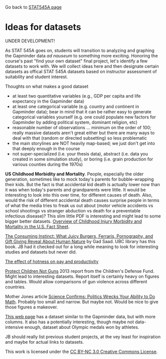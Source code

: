 Go back to [STAT545A page](current.html)

Ideas for datasets
========================================================

UNDER DEVELOPMENT!

As STAT 545A goes on, students will transition to analyzing and graphing the Gapminder data *ad nauseum* to something more exciting. Honoring the course's past "find your own dataset" final project, let's identify a few datasets to work with. We will collect ideas here and then designate certain datasets as offical STAT 545A datasets based on instructor assessment of suitability and student interest.

Thoughts on what makes a good dataset

  * at least two quantitative variables (e.g., GDP per capita and life expectancy in the Gapminder data)
  * at least one categorical variable (e.g. country and continent in Gapminder data); bear in mind that it can be rather easy to generate categorical variables yourself (e.g. one could populate new factors for Gapminder by adding political system, dominant religion, etc)
  * reasonable number of observations ... minimum on the order of 100; really massive datasets aren't great either but there are many ways to deal with that (random or directed subsetting) so less problematic
  * the main storylines are NOT heavily map-based; we just don't get into that deeply enough in the course
  * not super-specialized (i.e. your thesis data), abstract (i.e. data you created in some simulation study), or boring (i.e. grain production for various counties during the 1970s)


__US Childhood Morbidity and Mortality__. People, especially the older generation, sometimes like to mock today's parents for bubble-wrapping their kids. But the fact is that accidental kid death is actually lower now than it was when today's parents and grandparents were little. It would be interesting to look into this over time, for different causes of death. Also, would the risk of different accidental death causes surprise people in terms of what the media tries to freak us out about (motor vehicle accidents vs school shootings vs stranger abduction vs death for a preventable infectious disease)? This slim little PDF is interesting and might lead to some bigger better datasets. [Overview of Childhood Injury Morbidity and Mortality in the U.S. Fact Sheet](http://www.safekids.org/fact-sheet/overview-childhood-injury-morbidity-and-mortality-us-fact-sheet-pdf).

[The Consuming Instinct: What Juicy Burgers, Ferraris, Pornography, and Gift Giving Reveal About Human Nature](http://www.amazon.com/gp/product/1616144297/ref=as_li_ss_tl?ie=UTF8&tag=spacforrent-20&linkCode=as2&camp=1789&creative=390957&creativeASIN=1616144297) by Gad Saad. UBC library has this book. JB had it checked out for a long while meaning to look for interesting studies and datasets but never did.

[The effect of hotness on pay and productivity](http://www1.carleton.ca/economics/ccms/wp-content/ccms-files/cep10-07.pdf)

[Protect Children Not Guns](http://www.childrensdefense.org/child-research-data-publications/data/protect-children-not-guns-2013.html) 2013 report from the Children's Defense Fund. Might lead to interesting datasets. Report itself is certainly heavy on figures and tables. Would allow comparisons of gun violence across different countries.

Mother Jones article [Science Confirms: Politics Wrecks Your Ability to Do Math](http://www.motherjones.com/politics/2013/09/new-study-politics-makes-you-innumerate). Probably too small and narrow. But maybe not. Would be nice to give those figures a makeover.

[This web page](http://www.tableausoftware.com/public/community/sample-data-sets) has a dataset similar to the Gapminder data, but with more columns. It also has a potentially interesting, though maybe not data-intensive enough, dataset about Olympic medals won by athletes. 

JB should really list previous student projects, at the vey least for inspiration and maybe for actual links to datasets.

<div class="footer">
This work is licensed under the  <a href="http://creativecommons.org/licenses/by-nc/3.0/">CC BY-NC 3.0 Creative Commons License</a>.
</div>
